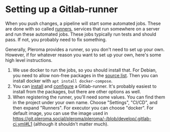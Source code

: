 # Setting up a Gitlab-runner

When you push changes, a pipeline will start some automated jobs. These are done with so called [runners](https://docs.gitlab.com/runner/), services that run somewhere on a server and run these automated jobs. These jobs typically run tests and should pass. If not, you probably need to fix something.

Generally, Pleroma provides a runner, so you don't need to set up your own. However, if for whatever reason you want to set up your own, here's some high level instructions.

1. We use docker to run the jobs, so you should install that. For Debian, you need to allow non-free packages in the [source list](https://wiki.debian.org/SourcesList). Then you can install docker with `apt install docker-compose`.
2. You can [install](https://docs.gitlab.com/runner/install/index.html) and [configure](https://docs.gitlab.com/runner/register/index.html) a Gitlab-runner. It's probably easiest to install from the packages, but there are other options as well.
3. When registering the runner, you'll need some values. You can find them in the project under your own name. Choose "Settings", "CI/CD", and then expand "Runners". For executor you can choose "docker". For default image, you can use the image used in <https://git.pleroma.social/pleroma/pleroma/-/blob/develop/.gitlab-ci.yml#L1> (although it shouldn't matter much).
